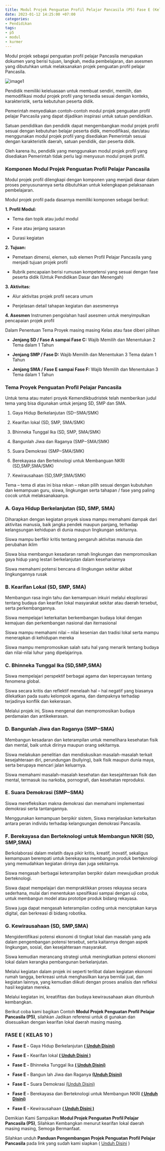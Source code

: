 ```yaml
---
title: Modul Projek Penguatan Profil Pelajar Pancasila (P5) Fase E (Kelas 10) SMA/SMK
date: 2023-01-12 14:25:00 +07:00
categories:
- Pendidikan
tags:
- p5
- modul
- kurmer
---
```


Modul projek sebagai penguatan profil pelajar Pancasila merupakan dokumen yang berisi tujuan, langkah, media pembelajaran, dan asesmen yang dibutuhkan untuk melaksanakan projek penguatan profil pelajar Pancasila.

![image1](https://blogger.googleusercontent.com/img/b/R29vZ2xl/AVvXsEisODd1yBDJJ0uGcne_tDlsCHPqH90H9Fk-YIZIeH11h3DTY7o2WXtiBKhmfufTVQLrVi1Md8h5KuU5l1kCgmh2kJCT8lhryzWio_tPnfCdiwmZ4UFKIM2q6yKvG10CaoufEIU0JCBUnBulTQmFpIp91XmRURABwbesZm2SkoSugoQ6IT-Ps605SIQ6nw/s1300/6.jpg)

Pendidik memiliki keleluasaan untuk membuat sendiri, memilih, dan memodifikasi modul projek profil yang tersedia sesuai dengan konteks, karakteristik, serta kebutuhan peserta didik.

Pemerintah menyediakan contoh-contoh modul projek penguatan profil pelajar Pancasila yang dapat dijadikan inspirasi untuk satuan pendidikan.

Satuan pendidikan dan pendidik dapat mengembangkan modul projek profil sesuai dengan kebutuhan belajar peserta didik, memodifikasi, dan/atau menggunakan modul projek profil yang disediakan Pemerintah sesuai dengan karakteristik daerah, satuan pendidik, dan peserta didik.

Oleh karena itu, pendidik yang menggunakan modul projek profil yang disediakan Pemerintah tidak perlu lagi menyusun modul projek profil.

### Komponen Modul Projek Penguatan Profil Pelajar Pancasila

Modul projek profil dilengkapi dengan komponen yang menjadi dasar dalam proses penyusunannya serta dibutuhkan untuk kelengkapan pelaksanaan pembelajaran.

Modul projek profil pada dasarnya memiliki komponen sebagai berikut:

**1. Profil Modul:**

* Tema dan topik atau judul modul

* Fase atau jenjang sasaran

* Durasi kegiatan

**2. Tujuan:**

* Pemetaan dimensi, elemen, sub elemen Profil Pelajar Pancasila yang menjadi tujuan projek profil

* Rubrik pencapaian berisi rumusan kompetensi yang sesuai dengan fase peserta didik (Untuk Pendidikan Dasar dan Menengah)

**3. Aktivitas:**

* Alur aktivitas projek profil secara umum

* Penjelasan detail tahapan kegiatan dan asesmennya

**4. Asesmen**
Instrumen pengolahan hasil asesmen untuk menyimpulkan pencapaian projek profil

Dalam Penentuan Tema Proyek masing masing Kelas atau fase diberi pilihan

* **Jenjang SD / Fase A sampai Fase C:** Wajib Memilih dan Menentukan 2 Tema dalam 1 Tahun

* **Jenjang SMP / Fase D:** Wajib Memilih dan Menentukan 3 Tema dalam 1 Tahun

* **Jenjang SMA / Fase E sampai Fase F:** Wajib Memilih dan Menentukan 3 Tema dalam 1 Tahun

### Tema Proyek Penguatan Profil Pelajar Pancasila

Untuk tema atau materi proyek Kemendikbudristek telah memberikan judul tema yang bisa digunakan untuk jenjang SD, SMP dan SMA.

1. Gaya Hidup Berkelanjutan (SD‒SMA/SMK)

2. Kearifan lokal (SD, SMP, SMA/SMK)

3. Bhinneka Tunggal Ika (SD, SMP, SMA/SMK)

4. Bangunlah Jiwa dan Raganya (SMP‒SMA/SMK)

5. Suara Demokrasi (SMP‒SMA/SMK)

6. Berekayasa dan Berteknologi untuk Membanguan NKRI (SD,SMP,SMA/SMK)

7. Kewirausahaan (SD,SMP,SMA/SMK)

Tema – tema di atas ini bisa rekan – rekan pilih sesuai dengan kubutuhan dan kemampuan guru, siswa, lingkungan serta tahapan / fase yang paling cocok untuk melaksanakaanya.

### A. Gaya Hidup Berkelanjutan (SD, SMP, SMA)

Diharapkan dengan kegiatan proyek siswa mampu memahami dampak dari aktivitas manusia, baik jangka pendek maupun panjang, terhadap kelangsungan kehidupan di dunia maupun lingkungan sekitarnya.

Siswa mampu berfikir kritis tentang pengaruh aktivitas manusia dan perubahan iklim

Siswa bisa membangun kesadaran ramah lingkungan dan mempromosikan gaya hidup yang lestari berkelanjutan dalam kesehariannya

Siswa memahami potensi bencana di lingkungan sekitar akibat lingkungannya rusak

### B. Kearifan Lokal (SD, SMP, SMA)

Membangun rasa ingin tahu dan kemampuan inkuiri melalui eksplorasi tentang budaya dan kearifan lokal masyarakat sekitar atau daerah tersebut, serta perkembangannya.

Siswa mempelajari keterkaitan berkembangan budaya lokal dengan kemajuan dan perkembangan nasional dan iternasional

Siswa mampu memahami nilai – nilai kesenian dan tradisi lokal serta mampu menerapkan di kehidupan mereka

Siswa mampu mempromosikan salah satu hal yang menarik tentang budaya dan nilai-nilai luhur yang dipelajarinya.

### C. Bhinneka Tunggal Ika (SD,SMP,SMA)

Siswa mempelajari perspektif berbagai agama dan kepercayaan tentang fenomena global.

Siswa secara kritis dan reflektif menelaah hal – hal negatif yang biasanya dilekatkan pada suatu kelompok agama, dan dampaknya terhadap terjadinya konflik dan kekerasan.

Melalui projek ini, Siswa mengenal dan mempromosikan budaya perdamaian dan antikekerasan.

### D. Bangunlah Jiwa dan Raganya (SMP‒SMA)

Membangun kesadaran dan keterampilan untuk memelihara kesehatan fisik dan mental, baik untuk dirinya maupun orang sekitarnya.

Siswa melakukan penelitian dan mendiskusikan masalah-masalah terkait kesejahteraan diri, perundungan (bullying), baik fisik maupun dunia maya, serta berupaya mencari jalan keluarnya.

Siswa memahami masalah-masalah kesehatan dan kesejahteraan fisik dan mental, termasuk isu narkoba, pornografi, dan kesehatan reproduksi.

### E. Suara Demokrasi (SMP‒SMA)

Siswa merefleksikan makna demokrasi dan memahami implementasi demokrasi serta tantangannya.

Menggunakan kemampuan berpikir sistem, Siswa menjelaskan keterkaitan antara peran individu terhadap kelangsungan demokrasi Pancasila.

### F. Berekayasa dan Berteknologi untuk Membangun NKRI (SD, SMP,SMA)

Berkolaborasi dalam melatih daya pikir kritis, kreatif, inovatif, sekaligus kemampuan berempati untuk berekayasa membangun produk berteknologi yang memudahkan kegiatan dirinya dan juga sekitarnya.

Siswa mengasah berbagai keterampilan berpikir dalam mewujudkan produk berteknologi.

Siswa dapat mempelajari dan mempraktikkan proses rekayasa secara sederhana, mulai dari menentukan spesifikasi sampai dengan uji coba, untuk membangun model atau prototipe produk bidang rekayasa.

Siswa juga dapat mengasah keterampilan coding untuk menciptakan karya digital, dan berkreasi di bidang robotika.

### G. Kewirausahaan (SD, SMP,SMA)

Mengidentifikasi potensi ekonomi di tingkat lokal dan masalah yang ada dalam pengembangan potensi tersebut, serta kaitannya dengan aspek lingkungan, sosial, dan kesejahteraan masyarakat.

Siswa kemudian merancang strategi untuk meningkatkan potensi ekonomi lokal dalam kerangka pembangunan berkelanjutan.

Melalui kegiatan dalam projek ini seperti terlibat dalam kegiatan ekonomi rumah tangga, berkreasi untuk menghasilkan karya bernilai jual, dan kegiatan lainnya, yang kemudian diikuti dengan proses analisis dan refleksi hasil kegiatan mereka.

Melalui kegiatan ini, kreatifitas dan budaya kewirausahaan akan ditumbuh kembangkan.

Berikut coba kami bagikan Contoh **Modul Projek Penguatan Profil Pelajar Pancasila (P5)**, silahkan Jadikan referensi untuk di gunakan dan disesuaikan dengan kearifan lokal daerah masing masing.

### FASE E ( KELAS 10 )

* **Fase E -** Gaya Hidup Berkelanjutan **[( Unduh Disini)](https://drive.google.com/file/d/1ZkplPXXUPAbVymMlFXu8607qEmrDGpdI/view?usp=sharing)**

* **Fase E -** Kearifan lokal **[( Unduh Disini )](https://drive.google.com/file/d/1Y8oRKvcbGR4kah-PiMRcPjIzvfq4brGI/view?usp=sharing)**

* **Fase E -** Bhinneka Tunggal Ika **[( Unduh Disini)](https://drive.google.com/file/d/1mQxJ7jyamDXm_Xa6jwNMHkHBZTdITibW/view?usp=sharing)**

* **Fase E -** Bangun lah Jiwa dan Raganya **[(Unduh Disini)](https://drive.google.com/file/d/1xHcSogBF1c88YUEtkS5AzEl0h2YwOey6/view?usp=sharing)**

* **Fase E -** Suara Demokrasi [(Unduh Disini)](https://drive.google.com/file/d/1q3udW2SNzAaC731K1gdfpqf60Umm27jn/view?usp=sharing)

* **Fase E -** Berekayasa dan Berteknologi untuk Membangun NKRI **[( Unduh Disini)](https://drive.google.com/file/d/1RoZp7Mi_oGflI6AtJP20mL6BFNYOn6-n/view?usp=sharing)**

* **Fase E -** Kewirausahaan **[( Unduh Disini )](https://drive.google.com/file/d/1X7V6sj-ZlS3oONZSCo9tF4zwUL782E0m/view?usp=sharing)**

Demikian Kami Sampaikan **Modul Projek Penguatan Profil Pelajar Pancasila (P5)**, Silahkan Kembangkan menurut kearifan lokal daerah masing masing, Semoga Bermanfaat.

Silahkan unduh **Panduan Pengembangan Projek Penguatan Profil Pelajar Pancasila** pada link yang sudah kami siapkan ( [Unduh Disini](https://s.id/PanduanPengembanganP5) )